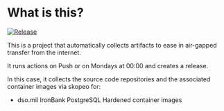 # What is this?

[![Release](https://github.com/amentumcms/Collector-PostgreSQL-IB/actions/workflows/collect.yml/badge.svg?branch=main)](https://github.com/amentumcms/Collector-PostgreSQL-IB/actions/workflows/collect.yml)

This is a project that automatically collects artifacts to ease in air-gapped transfer from the internet.

It runs actions on Push or on Mondays at 00:00 and creates a release.

In this case, it collects the source code repositories and the associated container images via skopeo for:

- dso.mil IronBank PostgreSQL Hardened container images
